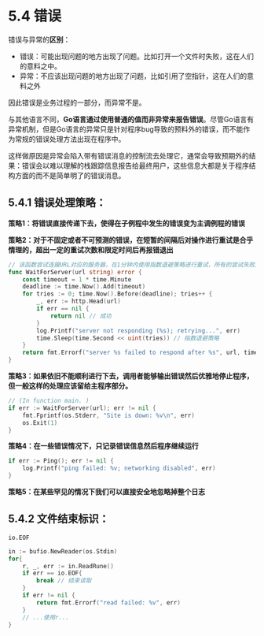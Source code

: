 # 5.4 错误

错误与异常的**区别**：

- 错误：可能出现问题的地方出现了问题。比如打开一个文件时失败，这在人们的意料之中。
- 异常：不应该出现问题的地方出现了问题，比如引用了空指针，这在人们的意料之外

因此错误是业务过程的一部分，而异常不是。

与其他语言不同，**Go语言通过使用普通的值而非异常来报告错误**。尽管Go语言有异常机制，但是Go语言的异常只是针对程序bug导致的预料外的错误，而不能作为常规的错误处理方法出现在程序中。

这样做原因是异常会陷入带有错误消息的控制流去处理它，通常会导致预期外的结果：错误会以难以理解的栈跟踪信息报告给最终用户，这些信息大都是关于程序结构方面的而不是简单明了的错误消息。



## 5.4.1 错误处理策略：

**策略1：将错误直接传递下去，使得在子例程中发生的错误变为主调例程的错误**

**策略2：对于不固定或者不可预测的错误，在短暂的间隔后对操作进行重试是合乎情理的，超出一定的重试次数和限定时间后再报错退出**

```go
// 该函数尝试连接URL对应的服务器，在1分钟内使用指数退避策略进行重试，所有的尝试失败后返回错误
func WaitForServer(url string) error {
    const timeout = 1 * time.Minute
    deadline := time.Now().Add(timeout)
    for tries := 0; time.Now().Before(deadline); tries++ {
        _, err := http.Head(url)
        if err == nil {
            return nil // 成功
        }
        log.Printf("server not responding (%s); retrying...", err)
        time.Sleep(time.Second << uint(tries)) // 指数退避策略
    }
    return fmt.Errorf("server %s failed to respond after %s", url, timeout)
}
```

**策略3：如果依旧不能顺利进行下去，调用者能够输出错误然后优雅地停止程序，但一般这样的处理应该留给主程序部分。**

```go
// (In function main. )
if err := WaitForServer(url); err != nil {
    fmt.Fprintf(os.Stderr, "Site is down: %v\n", err)
    os.Exit(1)
}
```

**策略4：在一些错误情况下，只记录错误信息然后程序继续运行**

```go
if err := Ping(); err != nil {
    log.Printf("ping failed: %v; networking disabled", err)
}
```

**策略5：在某些罕见的情况下我们可以直接安全地忽略掉整个日志**



## 5.4.2 文件结束标识：

`io.EOF`

```go
in := bufio.NewReader(os.Stdin)
for{
    r, _, err := in.ReadRune()
    if err == io.EOF{
        break // 结束读取
    }
    if err != nil {
        return fmt.Errorf("read failed: %v", err)
    }
    // ...使用r...
}
```































































